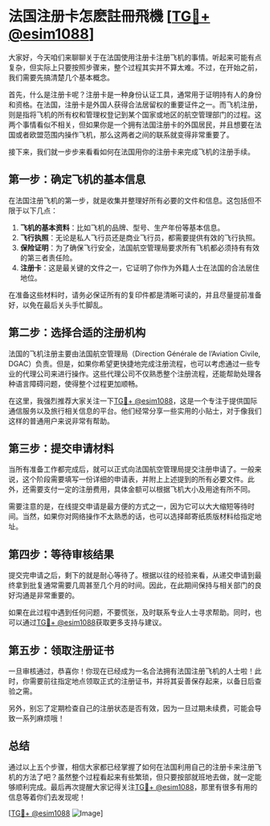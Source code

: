 # 法国注册卡怎麽註冊飛機 [[TG💪+ @esim1088](https://t.me/s/esim1088)]

大家好，今天咱们来聊聊关于在法国使用注册卡注册飞机的事情。听起来可能有点复杂，但实际上只要按照步骤来，整个过程其实并不算太难。不过，在开始之前，我们需要先搞清楚几个基本概念。

首先，什么是注册卡呢？注册卡是一种身份认证工具，通常用于证明持有人的身份和资格。在法国，注册卡是外国人获得合法居留权的重要证件之一。而飞机注册，则是指将飞机的所有权和管理权登记到某个国家或地区的航空管理部门的过程。这两个事情看似不相关，但如果你是一个拥有法国注册卡的外国居民，并且想要在法国或者欧盟范围内操作飞机，那么这两者之间的联系就变得非常重要了。

接下来，我们就一步步来看看如何在法国用你的注册卡来完成飞机的注册手续。

## 第一步：确定飞机的基本信息

在法国注册飞机的第一步，就是收集并整理好所有必要的文件和信息。这包括但不限于以下几点：

1. **飞机的基本资料**：比如飞机的品牌、型号、生产年份等基本信息。
2. **飞行执照**：无论是私人飞行员还是商业飞行员，都需要提供有效的飞行执照。
3. **保险证明**：为了确保飞行安全，法国航空管理局要求所有飞机都必须持有有效的第三者责任险。
4. **注册卡**：这是最关键的文件之一，它证明了你作为外籍人士在法国的合法居住地位。

在准备这些材料时，请务必保证所有的复印件都是清晰可读的，并且尽量提前准备好，以免在最后关头手忙脚乱。

## 第二步：选择合适的注册机构

法国的飞机注册主要由法国航空管理局（Direction Générale de l’Aviation Civile, DGAC）负责。但是，如果你希望更快捷地完成注册流程，也可以考虑通过一些专业的代理公司来进行操作。这些代理公司不仅熟悉整个注册流程，还能帮助处理各种语言障碍问题，使得整个过程更加顺畅。

在这里，我强烈推荐大家关注一下[TG💪+ @esim1088](https://t.me/s/esim1088)，这是一个专注于提供国际通信服务以及旅行相关信息的平台。他们经常分享一些实用的小贴士，对于像我们这样的普通用户来说非常有帮助。

## 第三步：提交申请材料

当所有准备工作都完成后，就可以正式向法国航空管理局提交注册申请了。一般来说，这个阶段需要填写一份详细的申请表，并附上上述提到的所有必要文件。此外，还需要支付一定的注册费用，具体金额可以根据飞机大小及用途有所不同。

需要注意的是，在线提交申请是最方便的方式之一，因为它可以大大缩短等待时间。当然，如果你对网络操作不太熟悉的话，也可以选择邮寄纸质版材料给指定地址。

## 第四步：等待审核结果

提交完申请之后，剩下的就是耐心等待了。根据以往的经验来看，从递交申请到最终拿到批复通常需要几周甚至几个月的时间。因此，在此期间保持与相关部门的良好沟通是非常重要的。

如果在此过程中遇到任何问题，不要慌张，及时联系专业人士寻求帮助。同时，也可以通过[TG💪+ @esim1088](https://t.me/s/esim1088)获取更多支持与建议。

## 第五步：领取注册证书

一旦审核通过，恭喜你！你现在已经成为一名合法拥有法国注册飞机的人士啦！此时，你需要前往指定地点领取正式的注册证书，并将其妥善保存起来，以备日后查验之需。

另外，别忘了定期检查自己的注册状态是否有效，因为一旦过期未续费，可能会导致一系列麻烦哦！

## 总结

通过以上五个步骤，相信大家都已经掌握了如何在法国利用自己的注册卡来注册飞机的方法了吧？虽然整个过程看起来有些繁琐，但只要按部就班地去做，就一定能够顺利完成。最后再次提醒大家记得关注[TG💪+ @esim1088](https://t.me/s/esim1088)，那里有很多有用的信息等着你们去发现呢！

[[TG💪+ @esim1088](https://t.me/s/esim1088) ![Image](https://i.postimg.cc/4NQfJmqS/Snipaste-2025-05-13-00-14-12.png)]
